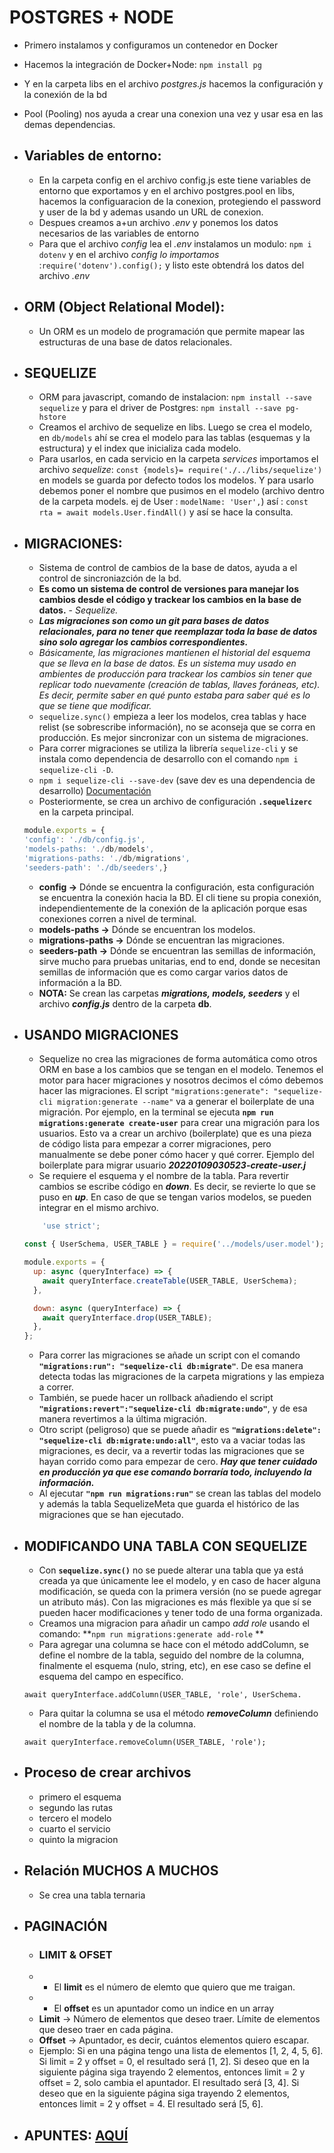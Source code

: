 # POSTGRES + NODE

+ Primero instalamos y configuramos un contenedor en Docker
+ Hacemos la integración de Docker+Node: `npm install pg`
+ Y en la carpeta libs en el archivo *postgres.js* hacemos la configuración y la conexión de la bd
+ Pool (Pooling) nos ayuda a crear una conexion una vez y usar esa en las demas dependencias.
+ ## Variables de entorno: 
	* En la carpeta config en el archivo config.js este tiene variables de entorno que exportamos y en el archivo postgres.pool en libs, hacemos la configuaracion de la conexion, protegiendo el password y user de la bd y ademas usando un URL de conexion.
	* Despues creamos a+un archivo *.env* y ponemos los datos necesarios de las variables de entorno
	* Para que el archivo *config* lea el *.env* instalamos un modulo: `npm i dotenv` y en el archivo *config lo importamos* :`require('dotenv').config();` y listo este obtendrá los datos del archivo *.env*
+ ## ORM (Object Relational Model):
	* Un ORM es un modelo de programación que permite mapear las estructuras de una base de datos relacionales.
+ ## SEQUELIZE
	* ORM para javascript, comando de instalacion: `npm install --save sequelize` y para el driver de Postgres: `npm install --save pg-hstore`
	* Creamos el archivo de sequelize en libs. Luego se crea el modelo, en `db/models` ahí se crea el modelo para las tablas (esquemas y la estructura) y el index que inicializa cada modelo.
	* Para usarlos, en cada servicio en la carpeta *services* importamos el archivo *sequelize*: `const {models}= require('./../libs/sequelize')` en models se guarda por defecto todos los modelos. Y para usarlo debemos poner el nombre que pusimos en el modelo (archivo dentro de la carpeta models. ej de User : `modelName: 'User',`) así : `const rta = await models.User.findAll()` y así se hace la consulta.
+ ## MIGRACIONES:
	* Sistema de control de cambios de la base de datos, ayuda a el control de sincroniazción de la bd.
	* **Es como un sistema de control de versiones para manejar los cambios desde el código y trackear los cambios en la base de datos.** - *Sequelize.*
	* ***Las migraciones son como un git para bases de datos relacionales, para no tener que reemplazar toda la base de datos sino solo agregar los cambios correspondientes.***
	* *Básicamente, las migraciones mantienen el historial del esquema que se lleva en la base de datos. Es un sistema muy usado en ambientes de producción para trackear los cambios sin tener que replicar todo nuevamente (creación de tablas, llaves foráneas, etc). Es decir, permite saber en qué punto estaba para saber qué es lo que se tiene que modificar.*
	* `sequelize.sync()` empieza a leer los modelos, crea tablas y hace relist (se sobrescribe información), no se aconseja que se corra en producción. Es mejor sincronizar con un sistema de migraciones.
	* Para correr migraciones se utiliza la librería `sequelize-cli` y se instala como dependencia de desarrollo con el comando `npm i sequelize-cli -D`.
	* `npm i sequelize-cli --save-dev` (save dev es una dependencia de desarrollo) [Documentación](https://sequelize.org/docs/v6/other-topics/migrations/)
	* Posteriormente, se crea un archivo de configuración **`.sequelizerc`** en la carpeta principal.
	``` javascript
	module.exports = {
  'config': './db/config.js',
  'models-paths: './db/models',
  'migrations-paths: './db/migrations',
  'seeders-path': './db/seeders',} 
  ```

	* **config →** Dónde se encuentra la configuración, esta configuración se encuentra la conexión hacia la BD. El cli tiene su propia conexión, independientemente de la conexión de la aplicación porque esas conexiones corren a nivel de terminal.
	* **models-paths →** Dónde se encuentran los modelos.
	* **migrations-paths →** Dónde se encuentran las migraciones.
	* **seeders-path →** Dónde se encuentran las semillas de información, sirve mucho para pruebas unitarias, end to end, donde se necesitan semillas de información que es como cargar varios datos de información a la BD.
	* **NOTA:** Se crean las carpetas ***migrations, models, seeders*** y el archivo ***config.js*** dentro de la carpeta **db**.
+ ## USANDO MIGRACIONES
	* Sequelize no crea las migraciones de forma automática como otros ORM en base a los cambios que se tengan en el modelo. Tenemos el motor para hacer migraciones y nosotros decimos el cómo debemos hacer las migraciones.
El script `"migrations:generate": "sequelize-cli migration:generate --name"` va a generar el boilerplate de una migración.
Por ejemplo, en la terminal se ejecuta **`npm run migrations:generate create-user`** para crear una migración para los usuarios.
Esto va a crear un archivo (boilerplate) que es una pieza de código lista para empezar a correr migraciones, pero manualmente se debe poner cómo hacer y qué correr.
Ejemplo del boilerplate para migrar usuario ***20220109030523-create-user.j***
	* Se requiere el esquema y el nombre de la tabla. Para revertir cambios se escribe código en ***down***. Es decir, se revierte lo que se puso en ***up***.
En caso de que se tengan varios modelos, se pueden integrar en el mismo archivo.

	```javascript
		'use strict';

	const { UserSchema, USER_TABLE } = require('../models/user.model');

	module.exports = {
	  up: async (queryInterface) => {
		await queryInterface.createTable(USER_TABLE, UserSchema);
	  },

	  down: async (queryInterface) => {
		await queryInterface.drop(USER_TABLE);
	  },
	};
	```
	* Para correr las migraciones se añade un script con el comando **`"migrations:run": "sequelize-cli db:migrate"`**. De esa manera detecta todas las migraciones de la carpeta migrations y las empieza a correr.
	* También, se puede hacer un rollback añadiendo el script **`"migrations:revert":"sequelize-cli db:migrate:undo"`**, y de esa manera revertimos a la última migración.
	* Otro script (peligroso) que se puede añadir es **`"migrations:delete": "sequelize-cli db:migrate:undo:all"`**, esto va a vaciar todas las migraciones, es decir, va a revertir todas las migraciones que se hayan corrido como para empezar de cero. ***Hay que tener cuidado en producción ya que ese comando borraría todo, incluyendo la información.***
	* Al ejecutar **`"npm run migrations:run"`** se crean las tablas del modelo y además la tabla SequelizeMeta que guarda el histórico de las migraciones que se han ejecutado.
* ## MODIFICANDO UNA TABLA CON SEQUELIZE
	* Con **`sequelize.sync()`** no se puede alterar una tabla que ya está creada ya que únicamente lee el modelo, y en caso de hacer alguna modificación, se queda con la primera versión (no se puede agregar un atributo más). Con las migraciones es más flexible ya que sí se pueden hacer modificaciones y tener todo de una forma organizada.
	* Creamos una migracion para añadir un campo *add role* usando el comando: **`npm run migrations:generate add-role` **
	* Para agregar una columna se hace con el método addColumn, se define el nombre de la tabla, seguido del nombre de la columna, finalmente el esquema (nulo, string, etc), en ese caso se define el esquema del campo en específico.
	```
	await queryInterface.addColumn(USER_TABLE, 'role', UserSchema.
	```
	* Para quitar la columna se usa el método ***removeColumn*** definiendo el nombre de la tabla y de la columna.
	```
	await queryInterface.removeColumn(USER_TABLE, 'role');
	```

* ## Proceso de crear archivos
	* primero el esquema
	* segundo las rutas
	* tercero el modelo
	* cuarto el servicio
	* quinto la migracion

* ## Relación MUCHOS A MUCHOS
	* Se crea una tabla ternaria

* ## PAGINACIÓN
	* ### LIMIT & OFSET
	* - El **limit** es el número de elemto que quiero que me traigan.
	* - El **offset** es un apuntador como un indice en un array 
	* **Limit** → Número de elementos que deseo traer. Límite de elementos que deseo traer en cada página.
	* **Offset** → Apuntador, es decir, cuántos elementos quiero escapar.
	* Ejemplo: Si en una página tengo una lista de elementos [1, 2, 4, 5, 6]. Si limit = 2 y offset = 0, el resultado será [1, 2]. 
	Si deseo que en la siguiente página siga trayendo 2 elementos, entonces limit = 2 y offset = 2, solo cambia el apuntador. El resultado será [3, 4].
	Si deseo que en la siguiente página siga trayendo 2 elementos, entonces limit = 2 y offset = 4. El resultado será [5, 6].

* ## APUNTES: [AQUÍ](https://principled-leek-8ec.notion.site/Curso-de-Backend-con-Node-js-Base-de-Datos-con-PostgreSQL-a98cff016323473aaa261daf2b8d3e2b)
